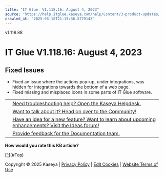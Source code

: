 ```yaml
---
title: "IT Glue  V1.118.16: August 4, 2023"
source: "https://help.itglue.kaseya.com/help/Content/3-product-updates/it-glue-release-notes/it-glue-release-notes-v1-118-16-2023-08-04.html"
crawled_at: "2025-08-18T21:15:36.877014Z"
---
```


v1.118.88

# IT Glue V1.118.16: August 4, 2023

## Fixed Issues

* Fixed an issue where the actions pop-up, under integrations, was hidden for integrations towards the bottom of a web page.
* Fixed missing and misplaced icons in some parts of IT Glue software.

|  |  |
| --- | --- |
|  | [Need troubleshooting help? Open the Kaseya Helpdesk.](https://helpdesk.kaseya.com/) |
|  | [Want to talk about it? Head on over to the Community!](https://community.kaseya.com/it-operations) |
|  | [Have an idea for a new feature? Want to learn about upcoming enhancements? Visit the Ideas forum!](https://community.kaseya.com/ideas/categories/ITGlue-ideas-portal) |
|  | [Provide feedback for the Documentation team.](javascript:(function()%7BSendLinkByMail()%3B%7D)()%3B) |

**How would you rate this KB article?**

[[^](#Top)](#Top)

Copyright © 2025 Kaseya | [Privacy Policy](https://www.kaseya.com/legal/kaseya-privacy-statement/) | [Edit Cookies](#) | [Website Terms of Use](https://www.kaseya.com/legal/website-terms-of-use/)
